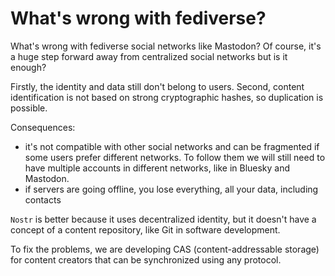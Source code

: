 # What's wrong with fediverse?

What's wrong with fediverse social networks like Mastodon? Of course, it's a huge step forward away from centralized social networks but is it enough?

Firstly, the identity and data still don't belong to users.
Second, content identification is not based on strong cryptographic hashes, so duplication is possible.

Consequences:
- it's not compatible with other social networks and can be fragmented if some users prefer different networks. To follow them we will still need to have multiple accounts in different networks, like in Bluesky and Mastodon.
- if servers are going offline, you lose everything, all your data, including contacts

`Nostr` is better because it uses decentralized identity, but it doesn't have a concept of a content repository, like Git in software development. 

To fix the problems, we are developing CAS (content-addressable storage) for content creators that can be synchronized using any protocol.
